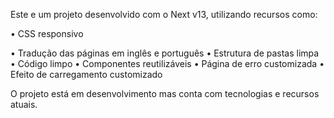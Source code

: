 Este e um projeto desenvolvido com o Next v13, utilizando recursos como:

• CSS responsivo

• Tradução das páginas em inglês e português
• Estrutura de pastas limpa
• Código limpo
• Componentes reutilizáveis
• Página de erro customizada
• Efeito de carregamento customizado

O projeto está em desenvolvimento mas conta com tecnologias e recursos atuais.
